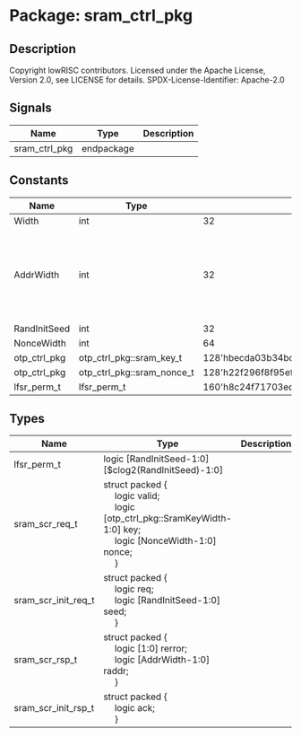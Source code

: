 # Package: sram_ctrl_pkg

## Description

Copyright lowRISC contributors.
 Licensed under the Apache License, Version 2.0, see LICENSE for details.
 SPDX-License-Identifier: Apache-2.0
 

## Signals

| Name          | Type       | Description |
| ------------- | ---------- | ----------- |
| sram_ctrl_pkg | endpackage |             |
## Constants

| Name         | Type                       | Value                                         | Description                                                                  |
| ------------ | -------------------------- | --------------------------------------------- | ---------------------------------------------------------------------------- |
| Width        | int                        | 32                                            |                                                                              |
| AddrWidth    | int                        | 32                                            | This is later on pruned to the correct width at the SRAM wrapper interface.  |
| RandInitSeed | int                        | 32                                            |                                                                              |
| NonceWidth   | int                        | 64                                            |                                                                              |
| otp_ctrl_pkg | otp_ctrl_pkg::sram_key_t   | 128'hbecda03b34bc0418a30a33861a610f71         |                                                                              |
| otp_ctrl_pkg | otp_ctrl_pkg::sram_nonce_t | 128'h22f296f8f95efb84a75cd435a5541e9f         |                                                                              |
| lfsr_perm_t  | lfsr_perm_t                | 160'h8c24f71703eda8a2378916b6bf80c76651ebcea1 |                                                                              |
## Types

| Name                | Type                                                                                                                                                                                                                                                                                                                               | Description |
| ------------------- | ---------------------------------------------------------------------------------------------------------------------------------------------------------------------------------------------------------------------------------------------------------------------------------------------------------------------------------- | ----------- |
| lfsr_perm_t         | logic [RandInitSeed-1:0][$clog2(RandInitSeed)-1:0]                                                                                                                                                                                                                                                                                 |             |
| sram_scr_req_t      | struct packed {<br><span style="padding-left:20px">          logic                                    valid;<br><span style="padding-left:20px">     logic [otp_ctrl_pkg::SramKeyWidth-1:0]   key;<br><span style="padding-left:20px">     logic [NonceWidth-1:0]                   nonce;<br><span style="padding-left:20px">   } |             |
| sram_scr_init_req_t | struct packed {<br><span style="padding-left:20px">     logic                                    req;<br><span style="padding-left:20px">     logic [RandInitSeed-1:0]                 seed;<br><span style="padding-left:20px">   }                                                                                               |             |
| sram_scr_rsp_t      | struct packed {<br><span style="padding-left:20px">     logic [1:0]           rerror;<br><span style="padding-left:20px">      logic [AddrWidth-1:0] raddr;<br><span style="padding-left:20px">     }                                                                                                                              |             |
| sram_scr_init_rsp_t | struct packed {<br><span style="padding-left:20px">     logic                  ack;<br><span style="padding-left:20px">   }                                                                                                                                                                                                        |             |
